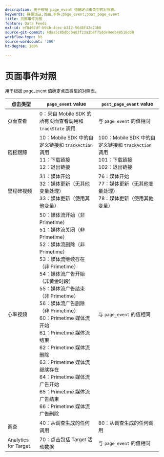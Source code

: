 ```yaml
---
description: 用于根据 page_event 值确定点击类型的对照表。
keywords: 数据馈送;页面;事件;page_event;post_page_event
title: 页面事件对照
feature: Data Feeds
exl-id: ef0467df-b94b-4cec-b312-96d8f42c23b0
source-git-commit: 4daa5c8bdbcb483f23a3b8f75dde9eeb48516db8
workflow-type: ht
source-wordcount: '206'
ht-degree: 100%

---
```


# 页面事件对照

用于根据 page_event 值确定点击类型的对照表。

| 点击类型 | `page_event` value | `post_page_event` value |
| --- | --- | --- |
| 页面查看 | 0：来自 Mobile SDK 的所有页面查看调用和 `trackState` 调用 | 与 `page_event` 的值相同 |
| 链接跟踪 | 10：Mobile SDK 中的自定义链接和 `trackAction` 调用<br>11：下载链接<br>12：退出链接 | 100：Mobile SDK 中的自定义链接和 `trackAction` 调用<br>101：下载链接<br>102：退出链接 |
| 里程碑视频 | 31：媒体开始<br>32：媒体更新（无其他变量处理）<br>33：媒体更新（使用其他变量） | 76：媒体开始<br>77：媒体更新（无其他变量处理）<br>78：媒体更新（使用其他变量） |
| 心率视频 | 50：媒体流开始（非 Primetime）<br>51：媒体流关闭（非 Primetime）<br>52：媒体流删除（非 Primetime）<br>53：媒体流继续存在（非 Primetime）<br>54：媒体流广告开始（非黄金时段）<br>55：媒体流广告结束（非 Primetime）<br>56：媒体流广告删除（非 Primetime）<br>60：Primetime 媒体流开始<br>61：Primetime 媒体流结束<br>62：Primetime 媒体流删除<br>63：Primetime 媒体流继续存在<br>64：Primetime 媒体流广告开始<br>65：Primetime 媒体流广告结束<br>66：Primetime 媒体流广告删除 | 与 `page_event` 的值相同 |
| 调查 | 40：从调查生成的任何调用 | 80：从调查生成的任何调用 |
| Analytics for Target | 70：点击包括 Target 活动数据 | 与 `page_event` 的值相同 |
